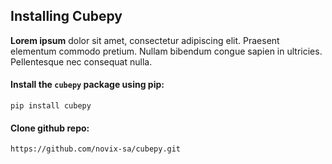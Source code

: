 ## Installing Cubepy

**Lorem ipsum** dolor sit amet, consectetur adipiscing elit. Praesent elementum commodo pretium. Nullam bibendum congue sapien in ultricies. Pellentesque nec consequat nulla.


#### Install the  `cubepy`  package using pip:
```
pip install cubepy
```

#### Clone github repo:
```
https://github.com/novix-sa/cubepy.git
```
<!--stackedit_data:
eyJoaXN0b3J5IjpbLTQ4NTk4MDMxMSwzNjkxNDY1NzldfQ==
-->